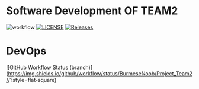 # Software Development OF TEAM2

![workflow](https://github.com/BurmeseNoob/Project_Team2/actions/workflows/main.yml/badge.svg) [![LICENSE](https://img.shields.io/github/license/BurmeseNoob/Project_Team2.svg?style=flat-square)](https://github.com/BurmeseNoob/Project_Team2/blob/master/LICENSE) [![Releases](https://img.shields.io/github/release/BurmeseNoob/Project_Team2/all.svg?style=flat-square)](https://github.com/BurmeseNoob/Project_Team2/releases)
# DevOps
![GitHub Workflow Status (branch)](https://img.shields.io/github/workflow/status/BurmeseNoob/Project_Team2/<action name taken from main.yml>/<branch>?style=flat-square)
